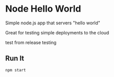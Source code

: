 # Node Hello World

Simple node.js app that servers "hello world"

Great for testing simple deployments to the cloud

test from release testing

## Run It

`npm start`
